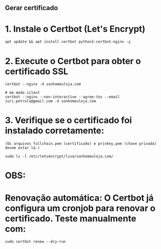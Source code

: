 

## Gerar certificado

# 1. Instale o Certbot (Let's Encrypt)

    apt update && apt install certbot python3-certbot-nginx -y


# 2. Execute o Certbot para obter o certificado SSL

    certbot --nginx -d sonhomeuloja.com
    
    # em modo silent
    certbot --nginx --non-interactive --agree-tos --email iuri.petrola@gmail.com -d sonhomeuloja.com


# 3. Verifique se o certificado foi instalado corretamente: 
    (Os arquivos fullchain.pem (certificado) e privkey.pem (chave privada) devem estar lá.)

    sudo ls -l /etc/letsencrypt/live/sonhomeuloja.com/


# OBS: 
# Renovação automática: O Certbot já configura um cronjob para renovar o certificado. Teste manualmente com:

    sudo certbot renew --dry-run